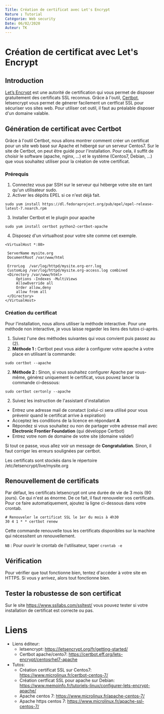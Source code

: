 ```yaml
---
Title: Création de certificat avec Let's Encrypt
Nature : Tutorial
Catégorie: Web security
Date: 06/02/2020
Auteur: TK
---
```


# Création de certificat avec Let's Encrypt
## Introduction
[Let’s Encrypt](https://letsencrypt.org/fr/) est une autorité de certification qui vous permet de disposer gratuitement des certificats SSL reconnus. Grâce à l'outil, [Certbot](https://certbot.eff.org/), letsencrypt vous permet de génerer facilement un certficat SSL pour sécuriser vos sites web. Pour utiliser cet outil, il faut au préalable disposer d'un domaine valable.

## Génération de certificat avec Certbot
Grâce à l'outil Certbot, nous allons montrer comment créer un certificat pour un site web basé sur Apache et hébergé sur un serveur Centos7.
Sur le site de Certbot, on peut être guidé pour l'installation. Pour cela, il suffit de choisir le software (apache, nginx, ...) et le système (Centos7, Debian, ...) que vous souhaitez utiliser pour la création de votre certificat.

### Prérequis
1. Connectez vous par SSH sur le serveur qui héberge votre site en tant qu'un utilisateur sudo.
2. Activer les dépôts EPEL si ce n'est déjà fait.
```
sudo yum install https://dl.fedoraproject.org/pub/epel/epel-release-latest-7.noarch.rpm
```
3. Installer Certbot et le plugin pour apache
```
sudo yum install certbot python2-certbot-apache
```
4. Disposez d'un virtualhost pour votre site comme cet exemple.
  ```
  <VirtualHost *:80>

   ServerName mysite.org
   DocumentRoot /var/www/html

   ErrorLog  /var/log/httpd/mysite.org-err.log
   CustomLog /var/log/httpd/mysite.org-access.log combined
   <Directory /var/www/html>
       Options -Indexes -MultiViews
       AllowOverride all
       Order allow,deny
       allow from all
   </Directory>
</VirtualHost>

  ```
### Création du certificat
Pour l'installation, nous allons utiliser la méthode interactive. Pour une méthode non interactive, je vous laisse regarder les liens des tutos ci-après.

1. Suivez l'une des méthodes suivantes qui vous convient puis passez au (2).
  1. **Méthode 1 :** Certbot peut vous aider à configurer votre apache à votre place en utilisant la commande:
  ```
  sudo certbot --apache
  ```
  2. **Méthode 2 :** Sinon, si vous souhaitez configurer Apache par vous-même, générez uniquement le certificat, vous pouvez lancer la commande ci-dessous:
  ```
  sudo certbot certonly --apache
  ```
2. Suivez les instruction de l'assistant d'installation
- Entrez une adresse mail de conatact (celui-ci sera utilisé pour vous prévenir quand le certificat arrive à expiration)
- Acceptez les conditions de la licence en répondant **A**
- Répondez si vous souhaitez ou non de partager votre adresse mail avec **Electronic Frontier Foundation** (qui développe Certbot)
- Entrez votre nom de domaine de votre site (domaine valide!)

Si tout ce passe, vous allez voir un message de **Congratulation**. Sinon, il faut corriger les erreurs soulignées par certbot.

Les certificats sont stockés dans le répertoire /etc/letsencrypt/live/mysite.org

## Renouvellement de certificats
Par défaut, les certificats letsencrypt ont une durée de vie de 3 mois (90 jours). Ce qui n'est as énorme. De ce fait, il faut renouveler vos certificats. Pour ce faire automatiquement, ajoutez la ligne ci-dessous dans votre crontab.
```
# Renouveler le certificat SSL le 1er du mois à 4h30
30 4 1 * * certbot renew
```
Cette commande renouvelle tous les certificats disponibles sur la machine qui nécessitent un renouvellement.

`NB` : Pour ouvrir le crontab de l'utilisateur, taper `crontab -e `

## Vérification
Pour vérifier que tout fonctionne bien, tentez d'accéder à votre site en HTTPS. Si vous y arrivez, alors tout fonctionne bien.

## Tester la robustesse de son certificat
Sur le site https://www.ssllabs.com/ssltest/ vous pouvez tester si votre installation de certificat est correcte ou pas.

# Liens
- Liens éditeur:
  - letsencrypt: https://letsencrypt.org/fr/getting-started/
  - Certbot apache/cento7: https://certbot.eff.org/lets-encrypt/centosrhel7-apache
- Tutos:
  - Création certificat SSL sur Centos7: https://www.microlinux.fr/certbot-centos-7/
  - Création certficat SSL pour apache sur Debian: https://www.memoinfo.fr/tutoriels-linux/configurer-lets-encrypt-apache/
  - Apache centos 7: https://www.microlinux.fr/apache-centos-7/
  - Apache https centos 7: https://www.microlinux.fr/apache-ssl-centos-7/
